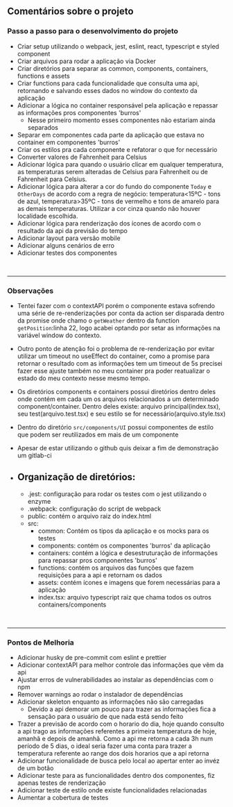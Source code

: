 ## Comentários sobre o projeto

### Passo a passo para o desenvolvimento do projeto

- Criar setup utilizando o webpack, jest, eslint, react, typescript e styled component
- Criar arquivos para rodar a aplicação via Docker
- Criar diretórios para separar as common, components, containers, functions e assets
- Criar functions para cada funcionalidade que consulta uma api, retornando e salvando esses dados no window do contexto da aplicação
- Adicionar a lógica no container responsável pela aplicação e repassar as informações pros componentes 'burros'
  - Nesse primeiro momento esses componentes não estariam ainda separados
- Separar em componentes cada parte da aplicação que estava no container em componentes 'burros'
- Criar os estilos pra cada componente e refatorar o que for necessário
- Converter valores de Fahrenheit para Celsius
- Adicionar lógica para quando o usuário clicar em qualquer temperatura, as temperaturas serem alteradas de Celsius para Fahrenheit ou de Fahrenheit para Celsius.
- Adicionar lógica para alterar a cor do fundo do componente `Today` e `OtherDays` de acordo com a regra de negócio: temperatura<15ºC - tons de azul, temperatura>35ºC - tons de vermelho e tons de amarelo para as demais temperaturas. Utilizar a cor cinza quando não houver localidade escolhida.
- Adicionar lógica para renderização dos ícones de acordo com o resultado da api da previsão do tempo
- Adicionar layout para versão mobile
- Adicionar alguns cenários de erro
- Adicionar testes dos componentes

<br />

---

### Observações

- Tentei fazer com o contextAPI porém o componente estava sofrendo uma série de re-renderizações por conta da action ser disparada dentro da promise onde chamo o `getWeather` dentro da function `getPosition`:linha 22, logo acabei optando por setar as informações na variável window do contexto.
- Outro ponto de atenção foi o problema de re-renderização por evitar utilizar um timeout no useEffect do container, como a promise para retornar o resultado com as informações tem um timeout de 5s precisei fazer esse ajuste também no meu container pra poder reatualizar o estado do meu contexto nesse mesmo tempo.
- Os diretórios components e containers possui diretórios dentro deles onde contém em cada um os arquivos relacionados a um determinado component/container. Dentro deles existe: arquivo principal(index.tsx), seu test(arquivo.test.tsx) e seu estilo se for necessário(arquivo.style.tsx)
- Dentro do diretório `src/components/UI` possui componentes de estilo que podem ser reutilizados em mais de um componente
- Apesar de estar utilizando o github quis deixar a fim de demonstração um gitlab-ci

- ## Organização de diretórios:
  - .jest: configuração para rodar os testes com o jest utilizando o enzyme
  - .webpack: configuração do script de webpack
  - public: contém o arquivo raiz do index.html
  - src:
    - common: Contém os tipos da aplicação e os mocks para os testes
    - components: contém os componentes 'burros' da aplicação
    - containers: contém a lógica e desestruturação de informações para repassar pros componentes 'burros'
    - functions: contém os arquivos das funções que fazem requisições para a api e retornam os dados
    - assets: contém ícones e imagens que forem necessárias para a aplicação
    - index.tsx: arquivo typescript raiz que chama todos os outros containers/components

<br />

---

### Pontos de Melhoria

- Adicionar husky de pre-commit com eslint e prettier
- Adicionar contextAPI para melhor controle das informações que vêm da api
- Ajustar erros de vulnerabilidades ao instalar as dependências com o npm
- Remover warnings ao rodar o instalador de dependências
- Adicionar skeleton enquanto as informações não são carregadas
  - Devido a api demorar um pouco para trazer as informações fica a sensação para o usuário de que nada está sendo feito
- Trazer a previsão de acordo com o horario do dia, hoje quando consulto a api trago as informações referentes a primeira temperatura de hoje, amanhã e depois de amanhã. Como a api me retorna a cada 3h num período de 5 dias, o ideal seria fazer uma conta para trazer a temperatura referente ao range dos dois horarios que a api retorna
- Adicionar funcionalidade de busca pelo local ao apertar enter ao invéz de um botão
- Adicionar teste para as funcionalidades dentro dos componentes, fiz apenas testes de renderização
- Adicionar teste de estilo onde existe funcionalidades relacionadas
- Aumentar a cobertura de testes

